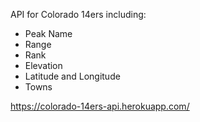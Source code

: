 API for Colorado 14ers including:
- Peak Name
- Range
- Rank
- Elevation
- Latitude and Longitude
- Towns

https://colorado-14ers-api.herokuapp.com/